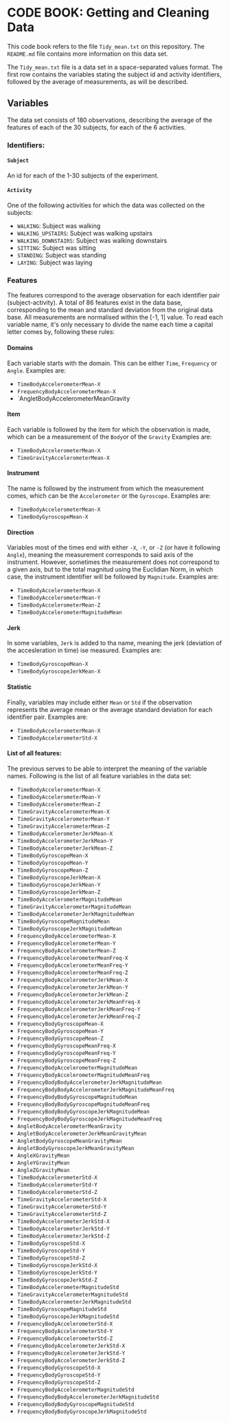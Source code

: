 # CODE BOOK: Getting and Cleaning Data
This code book refers to the file `Tidy_mean.txt` on this repository. The `README.md` file contains more information on this data set.

The `Tidy_mean.txt` file is a data set in a space-separated values format. The first row contains the variables stating the subject id and activity identifiers, followed by the average of measurements, as will be described.

## Variables
The data set consists of 180 observations, describing the average of the features of each of the 30 subjects, for each of the 6 activities.

### Identifiers:
#### `Subject`
An id for each of the 1-30 subjects of the experiment.
#### `Activity`
One of the following activities for which the data was collected on the subjects:
- `WALKING`: Subject was walking
- `WALKING_UPSTAIRS`: Subject was walking upstairs
- `WALKING_DOWNSTAIRS`: Subject was walking downstairs
- `SITTING`: Subject was sitting
- `STANDING`: Subject was standing
- `LAYING`: Subject was laying

### Features
The features correspond to the average observation for each identifier pair (subject-activity). A total of 86 features exist in the data base, corresponding to the mean and standard deviation from the original data base.
All measurements are normalised within the [-1, 1] value.
To read each variable name, it's only necessary to divide the name each time a capital letter comes by, following these rules:

#### Domains
Each variable starts with the domain. This can be either `Time`, `Frequency` or `Angle`.
Examples are:
- `TimeBodyAccelerometerMean-X`
- `FrequencyBodyAccelerometerMean-X`
- `AngletBodyAccelerometerMeanGravity

#### Item
Each variable is followed by the item for which the observation is made, which can be a measurement of the `Body`or of the `Gravity`
Examples are:
- `TimeBodyAccelerometerMean-X`
- `TimeGravityAccelerometerMean-X`

#### Instrument
The name is followed by the instrument from which the measurement comes, which can be the `Accelerometer` or the `Gyroscope`.
Examples are:
- `TimeBodyAccelerometerMean-X`
- `TimeBodyGyroscopeMean-X`

#### Direction
Variables most of the times end with either `-X`, `-Y`, or `-Z` (or have it following `Angle`), meaning the measurement corresponds to said axis of the instrument. However, sometimes the measurement does not correspond to a given axis, but to the total magnitud using the Euclidian Norm, in which case, the instrument identifier will be followed by `Magnitude`.
Examples are:
- `TimeBodyAccelerometerMean-X`
- `TimeBodyAccelerometerMean-Y`
- `TimeBodyAccelerometerMean-Z`
- `TimeBodyAccelerometerMagnitudeMean`

#### Jerk
In some variables, `Jerk` is added to tha name, meaning the jerk (deviation of the accesleration in time) ise measured.
Examples are:
- `TimeBodyGyroscopeMean-X`
- `TimeBodyGyroscopeJerkMean-X`

#### Statistic
Finally, variables may include either `Mean` or `Std` if the observation represents the average mean or the average standard deviation for each identifier pair.
Examples are:
- `TimeBodyAccelerometerMean-X`
- `TimeBodyAccelerometerStd-X`

#### List of all features:
The previous serves to be able to interpret the meaning of the variable names. Following is the list of all feature variables in the data set:
- `TimeBodyAccelerometerMean-X`
- `TimeBodyAccelerometerMean-Y`
- `TimeBodyAccelerometerMean-Z`
- `TimeGravityAccelerometerMean-X`
- `TimeGravityAccelerometerMean-Y`
- `TimeGravityAccelerometerMean-Z`
- `TimeBodyAccelerometerJerkMean-X`
- `TimeBodyAccelerometerJerkMean-Y`
- `TimeBodyAccelerometerJerkMean-Z`
- `TimeBodyGyroscopeMean-X`
- `TimeBodyGyroscopeMean-Y`
- `TimeBodyGyroscopeMean-Z`
- `TimeBodyGyroscopeJerkMean-X`
- `TimeBodyGyroscopeJerkMean-Y`
- `TimeBodyGyroscopeJerkMean-Z`
- `TimeBodyAccelerometerMagnitudeMean`
- `TimeGravityAccelerometerMagnitudeMean`
- `TimeBodyAccelerometerJerkMagnitudeMean`
- `TimeBodyGyroscopeMagnitudeMean`
- `TimeBodyGyroscopeJerkMagnitudeMean`
- `FrequencyBodyAccelerometerMean-X`
- `FrequencyBodyAccelerometerMean-Y`
- `FrequencyBodyAccelerometerMean-Z`
- `FrequencyBodyAccelerometerMeanFreq-X`
- `FrequencyBodyAccelerometerMeanFreq-Y`
- `FrequencyBodyAccelerometerMeanFreq-Z`
- `FrequencyBodyAccelerometerJerkMean-X`
- `FrequencyBodyAccelerometerJerkMean-Y`
- `FrequencyBodyAccelerometerJerkMean-Z`
- `FrequencyBodyAccelerometerJerkMeanFreq-X`
- `FrequencyBodyAccelerometerJerkMeanFreq-Y`
- `FrequencyBodyAccelerometerJerkMeanFreq-Z`
- `FrequencyBodyGyroscopeMean-X`
- `FrequencyBodyGyroscopeMean-Y`
- `FrequencyBodyGyroscopeMean-Z`
- `FrequencyBodyGyroscopeMeanFreq-X`
- `FrequencyBodyGyroscopeMeanFreq-Y`
- `FrequencyBodyGyroscopeMeanFreq-Z`
- `FrequencyBodyAccelerometerMagnitudeMean`
- `FrequencyBodyAccelerometerMagnitudeMeanFreq`
- `FrequencyBodyBodyAccelerometerJerkMagnitudeMean`
- `FrequencyBodyBodyAccelerometerJerkMagnitudeMeanFreq`
- `FrequencyBodyBodyGyroscopeMagnitudeMean`
- `FrequencyBodyBodyGyroscopeMagnitudeMeanFreq`
- `FrequencyBodyBodyGyroscopeJerkMagnitudeMean`
- `FrequencyBodyBodyGyroscopeJerkMagnitudeMeanFreq`
- `AngletBodyAccelerometerMeanGravity`
- `AngletBodyAccelerometerJerkMeanGravityMean`
- `AngletBodyGyroscopeMeanGravityMean`
- `AngletBodyGyroscopeJerkMeanGravityMean`
- `AngleXGravityMean`
- `AngleYGravityMean`
- `AngleZGravityMean`
- `TimeBodyAccelerometerStd-X`
- `TimeBodyAccelerometerStd-Y`
- `TimeBodyAccelerometerStd-Z`
- `TimeGravityAccelerometerStd-X`
- `TimeGravityAccelerometerStd-Y`
- `TimeGravityAccelerometerStd-Z`
- `TimeBodyAccelerometerJerkStd-X`
- `TimeBodyAccelerometerJerkStd-Y`
- `TimeBodyAccelerometerJerkStd-Z`
- `TimeBodyGyroscopeStd-X`
- `TimeBodyGyroscopeStd-Y`
- `TimeBodyGyroscopeStd-Z`
- `TimeBodyGyroscopeJerkStd-X`
- `TimeBodyGyroscopeJerkStd-Y`
- `TimeBodyGyroscopeJerkStd-Z`
- `TimeBodyAccelerometerMagnitudeStd`
- `TimeGravityAccelerometerMagnitudeStd`
- `TimeBodyAccelerometerJerkMagnitudeStd`
- `TimeBodyGyroscopeMagnitudeStd`
- `TimeBodyGyroscopeJerkMagnitudeStd`
- `FrequencyBodyAccelerometerStd-X`
- `FrequencyBodyAccelerometerStd-Y`
- `FrequencyBodyAccelerometerStd-Z`
- `FrequencyBodyAccelerometerJerkStd-X`
- `FrequencyBodyAccelerometerJerkStd-Y`
- `FrequencyBodyAccelerometerJerkStd-Z`
- `FrequencyBodyGyroscopeStd-X`
- `FrequencyBodyGyroscopeStd-Y`
- `FrequencyBodyGyroscopeStd-Z`
- `FrequencyBodyAccelerometerMagnitudeStd`
- `FrequencyBodyBodyAccelerometerJerkMagnitudeStd`
- `FrequencyBodyBodyGyroscopeMagnitudeStd`
- `FrequencyBodyBodyGyroscopeJerkMagnitudeStd`
